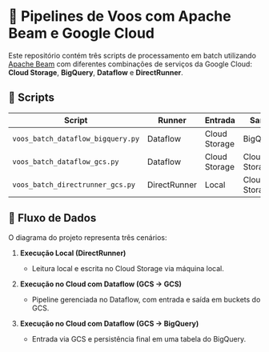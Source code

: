 # 🛫 Pipelines de Voos com Apache Beam e Google Cloud

Este repositório contém três scripts de processamento em batch utilizando [Apache Beam](https://beam.apache.org/) com diferentes combinações de serviços da Google Cloud: **Cloud Storage**, **BigQuery**, **Dataflow** e **DirectRunner**.

## 📂 Scripts

| Script                             | Runner        | Entrada       | Saída         |
|------------------------------------|---------------|---------------|---------------|
| `voos_batch_dataflow_bigquery.py`  | Dataflow      | Cloud Storage | BigQuery      |
| `voos_batch_dataflow_gcs.py`       | Dataflow      | Cloud Storage | Cloud Storage |
| `voos_batch_directrunner_gcs.py`   | DirectRunner  | Local         | Cloud Storage |

## 🔁 Fluxo de Dados

O diagrama do projeto representa três cenários:

1. **Execução Local (DirectRunner)**  
   - Leitura local e escrita no Cloud Storage via máquina local.

2. **Execução no Cloud com Dataflow (GCS → GCS)**  
   - Pipeline gerenciada no Dataflow, com entrada e saída em buckets do GCS.

3. **Execução no Cloud com Dataflow (GCS → BigQuery)**  
   - Entrada via GCS e persistência final em uma tabela do BigQuery.
